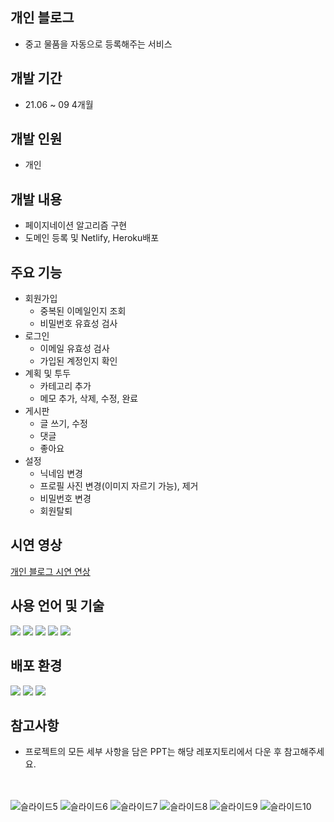 ## 개인 블로그
- 중고 물품을 자동으로 등록해주는 서비스
## 개발 기간
- 21.06 ~ 09 4개월
## 개발 인원
- 개인
## 개발 내용
- 페이지네이션 알고리즘 구현
- 도메인 등록 및 Netlify, Heroku배포
## 주요 기능
- 회원가입
  - 중복된 이메일인지 조회
  - 비밀번호 유효성 검사
- 로그인
  - 이메일 유효성 검사 
  - 가입된 계정인지 확인
- 계획 및 투두
  - 카테고리 추가
  - 메모 추가, 삭제, 수정, 완료
- 게시판
  - 글 쓰기, 수정
  - 댓글
  - 좋아요
- 설정
  - 닉네임 변경
  - 프로필 사진 변경(이미지 자르기 가능), 제거
  - 비밀번호 변경
  - 회원탈퇴
## 시연 영상
<a href="https://www.youtube.com/watch?v=aBG7zPDjijM">개인 블로그 시연 연상</a>
## 사용 언어 및 기술
<img src="https://img.shields.io/badge/React-61DAFB?style=flat-square&logo=React&logoColor=white"/> <img src="https://img.shields.io/badge/Node.js-339933?style=flat-square&logo=Node.js&logoColor=white"/>
<img src="https://img.shields.io/badge/JavaScript-F7DF1E?style=flat-square&logo=JavaScript&logoColor=white"/>
<img src="https://img.shields.io/badge/Express-000000?style=flat-square&logo=Express&logoColor=white"/>
<img src="https://img.shields.io/badge/MongoDB-47A248?style=flat-square&logo=MongoDB&logoColor=white"/>
## 배포 환경
<img src="https://img.shields.io/badge/Netlify-00C7B7?style=flat-square&logo=Netlify&logoColor=white"/> <img src="https://img.shields.io/badge/Heroku-430098?style=flat-square&logo=Heroku&logoColor=white"/>
<img src="https://img.shields.io/badge/AmazonS3-569A31?style=flat-square&logo=AmazonS3&logoColor=white"/>
## 참고사항
- 프로젝트의 모든 세부 사항을 담은 PPT는 해당 레포지토리에서 다운 후 참고해주세요.

<br/><br/>
![슬라이드5](https://github.com/yj2dev/devBlogProject/assets/72322679/03204d49-a41d-4026-bee8-9df6b10b2619)
![슬라이드6](https://github.com/yj2dev/devBlogProject/assets/72322679/d1a64d94-50bf-49c2-a7d3-ff7ac97920b5)
![슬라이드7](https://github.com/yj2dev/devBlogProject/assets/72322679/708e4a88-1500-440a-8130-7527fa8b12f8)
![슬라이드8](https://github.com/yj2dev/devBlogProject/assets/72322679/fe3fad59-a2a2-4ad4-978f-9dbc29139b91)
![슬라이드9](https://github.com/yj2dev/devBlogProject/assets/72322679/343c6d4a-a338-414d-8c82-220c12df0563)
![슬라이드10](https://github.com/yj2dev/devBlogProject/assets/72322679/947e4885-9ddb-411f-9db4-5d500e6abab0)
